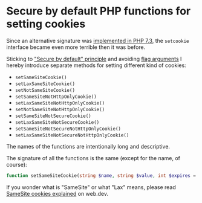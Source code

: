 # Secure by default PHP functions for setting cookies

Since an alternative signature was [implemented in PHP 7.3](https://www.php.net/manual/en/function.setcookie.php#refsect1-function.setcookie-changelog), the `setcookie` interface became even more terrible then it was before.

Sticking to ["Secure by default" principle](https://en.wikipedia.org/wiki/Secure_by_default) and avoiding [flag arguments](https://martinfowler.com/bliki/FlagArgument.html) I hereby introduce separate methods for setting different kind of cookies:

- `setSameSiteCookie()`
- `setLaxSameSiteCookie()`
- `setNotSameSiteCookie()`
- `setSameSiteNotHttpOnlyCookie()`
- `setLaxSameSiteNotHttpOnlyCookie()`
- `setNotSameSiteNotHttpOnlyCookie()`
- `setSameSiteNotSecureCookie()`
- `setLaxSameSiteNotSecureCookie()`
- `setSameSiteNotSecureNotHttpOnlyCookie()`
- `setLaxSameSiteNotSecureNotHttpOnlyCookie()`

The names of the functions are intentionally long and descriptive.

The signature of all the functions is the same (except for the name, of course):

```php
function setSameSiteCookie(string $name, string $value, int $expires = 0, string $path = '', string $domain = ''): void
```

If you wonder what is "SameSite" or what "Lax" means, please read [SameSite cookies explained](https://web.dev/samesite-cookies-explained/) on web.dev. 